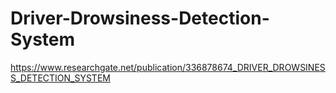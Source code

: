 # Driver-Drowsiness-Detection-System
https://www.researchgate.net/publication/336878674_DRIVER_DROWSINESS_DETECTION_SYSTEM
